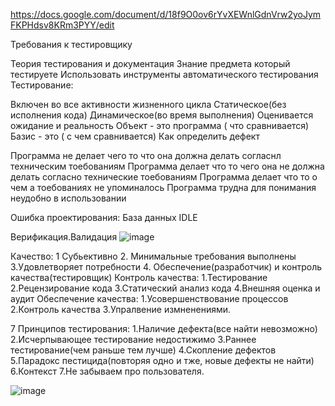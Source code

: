 https://docs.google.com/document/d/18f9O0ov6rYvXEWnlGdnVrw2yoJymFKPHdsv8KRm3PYY/edit

Требования к тестировщику

Теория тестирования и документация
Знание предмета который тестируете
Использовать инструменты автоматического тестирования
Тестирование:

Включен во все активности жизненного цикла
Статическое(без исполнения кода) Динамическое(во время выполнения)
Оценивается ожидание и реальность Объект - это программа ( что сравнивается) Базис - это ( с чем сравнивается)
Как определить дефект

Программа не делает чего то что она должна делать согласнл техническим тоебованиям
Программа делает что то чего она не должна делать согласно технические тоебованиям
Программа делает что то о чем а тоебованиях не упоминалось
Программа трудна для понимания неудобно в использовании

Ошибка проектирования:
База данных
IDLE

Верификация.Валидация
![image](https://github.com/walravn5/6_semestr/assets/113089466/2f1d8326-0ce1-492a-9c06-eff34351818c)

Качество:
1 Субьективно
2. Минимальные требования выполнены
3.Удовлетворяет потребности
4. Обеспечение(разработчик) и контроль качества(тестировщик)
Контроль качества:
1.Тестирование
2.Рецензирование кода
3.Статический анализ кода
4.Внешняя оценка и аудит
Обеспечение качества:
1.Усовершенствование процессов
2.Контроль качества
3.Упралвение измненениями.

7 Принципов тестирования:
1.Наличие дефекта(все найти невозможно)
2.Исчерпывающее тестирование недостижимо
3.Раннее тестирование(чем раньше тем лучше)
4.Скопление дефектов
5.Парадокс пестицида(повторяя одно и тже, новые дефекты не найти)
6.Контекст
7.Не забываем про пользователя.



![image](https://github.com/walravn5/6_semestr/assets/113089466/46c1300a-8a1d-4295-af84-77b0c5a7b524)


